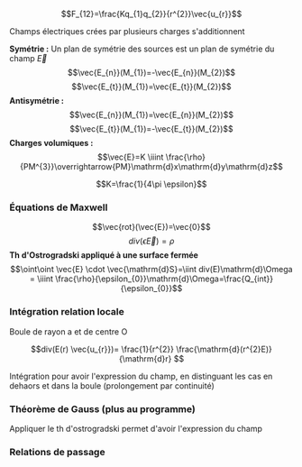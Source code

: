 
$$F_{12}=\frac{Kq_{1}q_{2}}{r^{2}}\vec{u_{r}}$$

Champs électriques crées par plusieurs charges s'additionnent

**Symétrie :**
Un plan de symétrie des sources est un plan de symétrie du champ $\vec{E}$
$$\vec{E_{n}}(M_{1})=-\vec{E_{n}}(M_{2})$$
$$\vec{E_{t}}(M_{1})=\vec{E_{t}}(M_{2})$$
**Antisymétrie :**
$$\vec{E_{n}}(M_{1})=\vec{E_{n}}(M_{2})$$
$$\vec{E_{t}}(M_{1})=-\vec{E_{t}}(M_{2})$$
**Charges volumiques :**
$$\vec{E}=K \iiint \frac{\rho}{PM^{3}}\overrightarrow{PM}\mathrm{d}x\mathrm{d}y\mathrm{d}z$$

$$K=\frac{1}{4\pi \epsilon}$$
### Équations de Maxwell
$$\vec{rot}(\vec{E})=\vec{0}$$
$$div(\epsilon \vec{E})=\rho$$
**Th d'Ostrogradski appliqué à une surface fermée**
$$\oint\oint \vec{E} \cdot \vec{\mathrm{d}S}=\iint div(E)\mathrm{d}\Omega = \iiint \frac{\rho}{\epsilon_{0}}\mathrm{d}\Omega=\frac{Q_{int}}{\epsilon_{0}}$$


### Intégration relation locale

Boule de rayon a et de centre O

$$div(E(r) \vec{u_{r}})= \frac{1}{r^{2}} \frac{\mathrm{d}(r^{2}E)}{\mathrm{d}r} $$

Intégration pour avoir l'expression du champ, en distinguant les cas en dehaors et dans la boule (prolongement par continuité)
### Théorème de Gauss (plus au programme)

Appliquer le th d'ostrogradski permet d'avoir l'expression du champ

### Relations de passage


